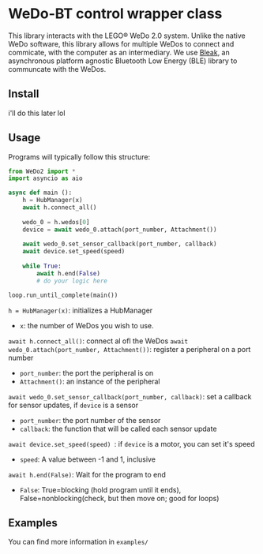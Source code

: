 
# WeDo-BT control wrapper class

This library interacts with the LEGO® WeDo 2.0 system. Unlike the native WeDo software, this library allows for multiple WeDos to connect and commicate, with the computer as an intermediary. We use [Bleak](https://github.com/hbldh/bleak), an asynchronous platform agnostic Bluetooth Low Energy (BLE) library to communcate with the WeDos.

## Install
i'll do this later lol 

## Usage
Programs will typically follow this structure:
```python
from WeDo2 import *
import asyncio as aio

async def main ():
	h = HubManager(x)
	await h.connect_all()
	
	wedo_0 = h.wedos[0]
	device = await wedo_0.attach(port_number, Attachment())
	
	await wedo_0.set_sensor_callback(port_number, callback)
	await device.set_speed(speed) 
	
	while True:
		await h.end(False)
		# do your logic here

loop.run_until_complete(main())
```
`h = HubManager(x)`: initializes a HubManager
- `x`: the number of WeDos you wish to use.

`await h.connect_all()`: connect al ofl the WeDos
`await wedo_0.attach(port_number, Attachment())`: register a peripheral on a port number
- `port_number`: the port the peripheral is on
- `Attachment()`: an instance of the peripheral

`await wedo_0.set_sensor_callback(port_number, callback)`: set a callback for sensor updates, if `device` is a sensor
- `port_number`: the port number of the sensor
- `callback`: the function that will be called each sensor update

`await device.set_speed(speed) `: if `device` is a motor, you can set it's speed
- `speed`: A value between -1 and 1, inclusive

`await h.end(False)`: Wait for the program to end
- `False`: True=blocking (hold program until it ends), False=nonblocking(check, but then move on; good for loops)

## Examples
You can find more information in `examples/`